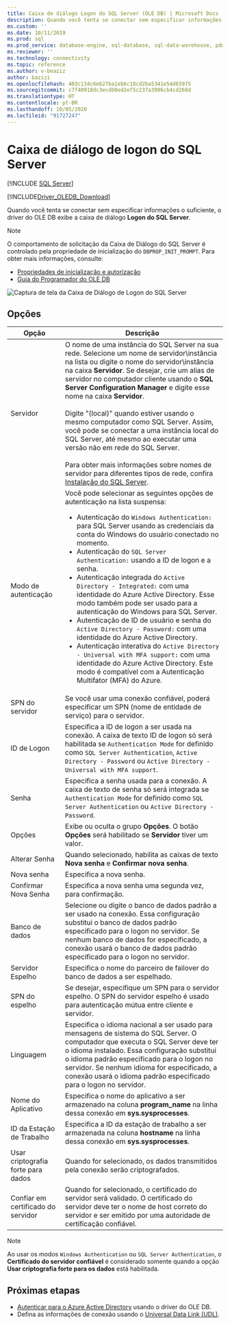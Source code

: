 ```yaml
---
title: Caixa de diálogo Logon do SQL Server (OLE DB) | Microsoft Docs
description: Quando você tenta se conectar sem especificar informações o suficiente, o Driver do OLE DB para SQL Server exibe a caixa de diálogo de Logon do SQL Server.
ms.custom: ''
ms.date: 10/11/2019
ms.prod: sql
ms.prod_service: database-engine, sql-database, sql-data-warehouse, pdw
ms.reviewer: ''
ms.technology: connectivity
ms.topic: reference
ms.author: v-beaziz
author: bazizi
ms.openlocfilehash: 403c134c6e627ba1eb6c18cd2ba5341e54d65975
ms.sourcegitcommit: c7f40918dc3ecdb0ed2ef5c237a3996cb4cd268d
ms.translationtype: HT
ms.contentlocale: pt-BR
ms.lasthandoff: 10/05/2020
ms.locfileid: "91727247"
---
```

# <a name="sql-server-login-dialog-box"></a>Caixa de diálogo de logon do SQL Server
[!INCLUDE [SQL Server](../../../includes/applies-to-version/sql-asdb-asdbmi-asa-pdw.md)]

[!INCLUDE[Driver_OLEDB_Download](../../../includes/driver_oledb_download.md)]

Quando você tenta se conectar sem especificar informações o suficiente, o driver do OLE DB exibe a caixa de diálogo **Logon do SQL Server**.

> [!NOTE]  
> O comportamento de solicitação da Caixa de Diálogo do SQL Server é controlado pela propriedade de inicialização do `DBPROP_INIT_PROMPT`. Para obter mais informações, consulte:
> - [Propriedades de inicialização e autorização](../ole-db-data-source-objects/initialization-and-authorization-properties.md)
> - [Guia do Programador do OLE DB](/previous-versions/windows/desktop/ms714342(v=vs.85))

![Captura de tela da Caixa de Diálogo de Logon do SQL Server](../media/sql-server-login-dialog.png)

## <a name="options"></a>Opções
|Opção|Descrição|
|---   |---        |
|Servidor|O nome de uma instância do SQL Server na sua rede. Selecione um nome de servidor\instância na lista ou digite o nome do servidor\instância na caixa **Servidor**. Se desejar, crie um alias de servidor no computador cliente usando o **SQL Server Configuration Manager** e digite esse nome na caixa **Servidor**. <br/><br/>Digite "(local)" quando estiver usando o mesmo computador como SQL Server. Assim, você pode se conectar a uma instância local do SQL Server, até mesmo ao executar uma versão não em rede do SQL Server.<br/><br/>Para obter mais informações sobre nomes de servidor para diferentes tipos de rede, confira [Instalação do SQL Server](../../../database-engine/install-windows/install-sql-server.md).|
|Modo de autenticação|Você pode selecionar as seguintes opções de autenticação na lista suspensa:<br/><ul><li>Autenticação do `Windows Authentication:` para SQL Server usando as credenciais da conta do Windows do usuário conectado no momento.</li><li>Autenticação do `SQL Server Authentication:` usando a ID de logon e a senha.</li><li>Autenticação integrada do `Active Directory - Integrated:` com uma identidade do Azure Active Directory. Esse modo também pode ser usado para a autenticação do Windows para SQL Server.</li><li>Autenticação de ID de usuário e senha do `Active Directory - Password:` com uma identidade do Azure Active Directory.</li><li>Autenticação interativa do `Active Directory - Universal with MFA support:` com uma identidade do Azure Active Directory. Este modo é compatível com a Autenticação Multifator (MFA) do Azure.</li></ul>|
|SPN do servidor|Se você usar uma conexão confiável, poderá especificar um SPN (nome de entidade de serviço) para o servidor.|
|ID de Logon|Especifica a ID de logon a ser usada na conexão. A caixa de texto ID de logon só será habilitada se `Authentication Mode` for definido como `SQL Server Authentication`, `Active Directory - Password` ou `Active Directory - Universal with MFA support`.|
|Senha|Especifica a senha usada para a conexão. A caixa de texto de senha só será integrada se `Authentication Mode` for definido como `SQL Server Authentication` ou `Active Directory - Password`.|
|Opções|Exibe ou oculta o grupo **Opções**. O botão **Opções** será habilitado se **Servidor** tiver um valor.|
|Alterar Senha|Quando selecionado, habilita as caixas de texto **Nova senha** e **Confirmar nova senha**.|
|Nova senha|Especifica a nova senha.|
|Confirmar Nova Senha|Especifica a nova senha uma segunda vez, para confirmação.|
|Banco de dados|Selecione ou digite o banco de dados padrão a ser usado na conexão. Essa configuração substitui o banco de dados padrão especificado para o logon no servidor. Se nenhum banco de dados for especificado, a conexão usará o banco de dados padrão especificado para o logon no servidor.|
|Servidor Espelho|Especifica o nome do parceiro de failover do banco de dados a ser espelhado.|
|SPN do espelho|Se desejar, especifique um SPN para o servidor espelho. O SPN do servidor espelho é usado para autenticação mútua entre cliente e servidor.|
|Linguagem|Especifica o idioma nacional a ser usado para mensagens de sistema do SQL Server. O computador que executa o SQL Server deve ter o idioma instalado. Essa configuração substitui o idioma padrão especificado para o logon no servidor. Se nenhum idioma for especificado, a conexão usará o idioma padrão especificado para o logon no servidor.|
|Nome do Aplicativo|Especifica o nome do aplicativo a ser armazenado na coluna **program_name** na linha dessa conexão em **sys.sysprocesses**.|
|ID da Estação de Trabalho|Especifica a ID da estação de trabalho a ser armazenada na coluna **hostname** na linha dessa conexão em **sys.sysprocesses**.|
|Usar criptografia forte para dados|Quando for selecionado, os dados transmitidos pela conexão serão criptografados.|
|Confiar em certificado do servidor|Quando for selecionado, o certificado do servidor será validado. O certificado do servidor deve ter o nome de host correto do servidor e ser emitido por uma autoridade de certificação confiável.|

> [!NOTE]  
> Ao usar os modos `Windows Authentication` ou `SQL Server Authentication`, o **Certificado do servidor confiável** é considerado somente quando a opção **Usar criptografia forte para os dados** está habilitada.

## <a name="next-steps"></a>Próximas etapas
- [Autenticar para o Azure Active Directory](../features/using-azure-active-directory.md) usando o driver do OLE DB.
- Defina as informações de conexão usando o [Universal Data Link (UDL)](data-link-pages.md).